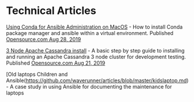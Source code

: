 # Technical Articles

[Using Conda for Ansible Administration on MacOS](https://github.com/waverunner/articles/blob/master/condaAnsible.md) - How to install Conda package manager and ansible within a virtual environment.
Published [Opensource.com Aug 28, 2019](https://opensource.com/article/19/8/using-conda-ansible-administration-macos)

[3 Node Apache Cassandra install](https://github.com/waverunner/articles/blob/master/cassandra3node.md) - A basic step
by step guide to installing and running an Apache Cassandra 3 node cluster for development testing. Published
[Opensource.com Aug 21, 2019](https://opensource.com/article/19/8/how-set-apache-cassandra-cluster)

[Old laptops Children and Ansible(https://github.com/waverunner/articles/blob/master/kidslaptop.md) - A case study in using Ansible for documenting the maintenance for laptops
